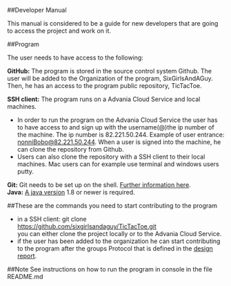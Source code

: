 ##Developer Manual

This manual is considered to be a guide for new developers that are going to access the project and work on it. </br>

##Program

The user needs to have access to the following:

**GitHub:** The program is stored in the source control system Github. The user will be added to the Organization of the program, SixGirlsAndAGuy. Then, he has an access to the program public repository, TicTacToe.

**SSH client:** The program runs on a Advania Cloud Service and local machines. 
* In order to run the program on the Advania Cloud Service the user has to have access to and sign up with the username(@)the ip number of the machine. The ip number is 82.221.50.244.
Example of user entrance: nonniBobo@82.221.50.244. When a user is signed into the machine, he can clone the repository from Github. </br>
* Users can also clone the repository with a SSH client to their local machines. Mac users can for example use terminal and windows users putty.</br>

**Git:** Git needs to be set up on the shell. [Further information here](http://git-scm.com/book/en/v2/Getting-Started-Installing-Git "a Safari extension"). </br>
**Java:** [A java version](https://java.com/en/download/ "java") 1.8 or newer is required. </br>


##These are the commands you need to start contributing to the program
* in a SSH client: git clone https://github.com/sixgirlsandaguy/TicTacToe.git </br>
you can either clone the project locally or to the Advania Cloud Service.
* if the user has been added to the organization he can start contributing to the program after the groups Protocol that is defined in the [design report](https://github.com/sixgirlsandaguy/TicTacToe/blob/master/Docs/DesignReport.md "design report").

##Note
See instructions on how to run the program in console in the file README.md


